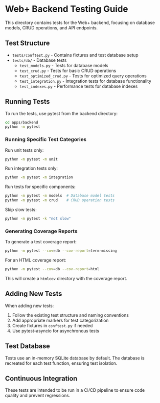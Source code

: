 # Web+ Backend Testing Guide

This directory contains tests for the Web+ backend, focusing on database models, CRUD operations, and API endpoints.

## Test Structure

- `tests/conftest.py` - Contains fixtures and test database setup
- `tests/db/` - Database tests
  - `test_models.py` - Tests for database models
  - `test_crud.py` - Tests for basic CRUD operations
  - `test_optimized_crud.py` - Tests for optimized query operations
  - `test_integration.py` - Integration tests for database functionality
  - `test_indexes.py` - Performance tests for database indexes

## Running Tests

To run the tests, use pytest from the backend directory:

```bash
cd apps/backend
python -m pytest
```

### Running Specific Test Categories

Run unit tests only:

```bash
python -m pytest -m unit
```

Run integration tests only:

```bash
python -m pytest -m integration
```

Run tests for specific components:

```bash
python -m pytest -m models  # Database model tests
python -m pytest -m crud    # CRUD operation tests
```

Skip slow tests:

```bash
python -m pytest -k "not slow"
```

### Generating Coverage Reports

To generate a test coverage report:

```bash
python -m pytest --cov=db --cov-report=term-missing
```

For an HTML coverage report:

```bash
python -m pytest --cov=db --cov-report=html
```

This will create a `htmlcov` directory with the coverage report.

## Adding New Tests

When adding new tests:

1. Follow the existing test structure and naming conventions
2. Add appropriate markers for test categorization
3. Create fixtures in `conftest.py` if needed
4. Use pytest-asyncio for asynchronous tests

## Test Database

Tests use an in-memory SQLite database by default. The database is recreated for each test function, ensuring test isolation.

## Continuous Integration

These tests are intended to be run in a CI/CD pipeline to ensure code quality and prevent regressions.